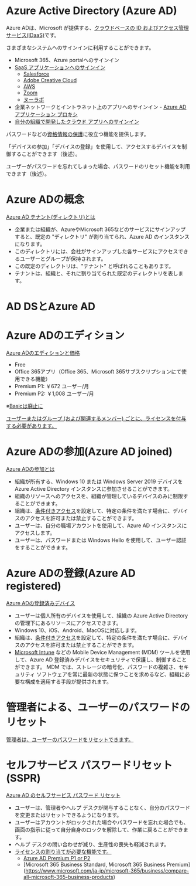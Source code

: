 # Azure Active Directory (Azure AD)

Azure ADは、Microsoft が提供する、[クラウドベースの ID およびアクセス管理サービス(IDaaS)](https://docs.microsoft.com/ja-jp/azure/active-directory/fundamentals/active-directory-whatis)です。

さまざまなシステムへのサインインに利用することができます。
- Microsoft 365、Azure portalへのサインイン
- [SaaS アプリケーションへのサインイン](https://docs.microsoft.com/ja-jp/azure/active-directory/saas-apps/tutorial-list)
  - [Salesforce](https://docs.microsoft.com/ja-jp/azure/active-directory/saas-apps/salesforce-tutorial)
  - [Adobe Creative Cloud](https://docs.microsoft.com/ja-jp/azure/active-directory/saas-apps/adobe-creative-cloud-tutorial)
  - [AWS](https://docs.microsoft.com/ja-jp/azure/active-directory/saas-apps/amazon-web-service-tutorial)
  - [Zoom](https://docs.microsoft.com/ja-jp/azure/active-directory/saas-apps/zoom-tutorial)
  - [ヌーラボ](https://support.nulab.com/hc/ja/articles/360050198033-SAML%E8%AA%8D%E8%A8%BC-SSO-%E3%81%AE%E8%A8%AD%E5%AE%9A)
- 企業ネットワークとイントラネット上のアプリへのサインイン - [Azure AD アプリケーション プロキシ](https://docs.microsoft.com/ja-jp/azure/active-directory/manage-apps/application-proxy)
- [自分の組織で開発したクラウド アプリへのサインイン](https://docs.microsoft.com/ja-jp/azure/app-service/configure-authentication-provider-aad)

パスワードなどの[資格情報の保護](https://docs.microsoft.com/ja-jp/azure/architecture/example-scenario/aadsec/azure-ad-security#credential-management)に役立つ機能を提供します。

「デバイスの参加」「デバイスの登録」を使用して、アクセスするデバイスを制御することができます（後述）。

ユーザーがパスワードを忘れてしまった場合、パスワードのリセット機能を利用できます（後述）。

# Azure ADの概念

[Azure AD テナント(ディレクトリ)とは](https://docs.microsoft.com/ja-jp/learn/modules/manage-users-and-groups-in-aad/2-create-aad)
- 企業または組織が、AzureやMicrosoft 365などのサービスにサインアップすると、既定の "ディレクトリ" が割り当てられ、Azure AD のインスタンスになります。 
- このディレクトリには、会社がサインアップした各サービスにアクセスできるユーザーとグループが保持されます。 
- この既定のディレクトリは、"テナント" と呼ばれることもあります。 
- テナントは、組織と、それに割り当てられた既定のディレクトリを表します。

# AD DSとAzure AD

# Azure ADのエディション

[Azure ADのエディションと価格](https://azure.microsoft.com/ja-jp/pricing/details/active-directory/)
- Free
- Office 365アプリ（Office 365、Microsoft 365サブスクリプションにて使用できる機能）
- Premium P1: ￥672 ユーザー/月
- Premium P2: ￥1,008 ユーザー/月

※[Basicは廃止に](https://www.google.com/search?q=azure+ad+basic+%E5%BB%83%E6%AD%A2)

[ユーザーまたはグループ (および関連するメンバー) ごとに、ライセンスを付与する必要があります。](https://docs.microsoft.com/ja-jp/azure/active-directory/fundamentals/license-users-groups)

# Azure ADの参加(Azure AD joined)

[Azure ADの参加とは](https://docs.microsoft.com/ja-jp/learn/modules/manage-device-identity-ad-join/3-what-is-ad-join)
- 組織が所有する、Windows 10 または Windows Server 2019 デバイスを Azure Active Directory インスタンスに参加させることができます。 
- 組織のリソースへのアクセスを、組織が管理しているデバイスのみに制限することができます。
- 組織は、[条件付きアクセス](https://docs.microsoft.com/ja-jp/learn/modules/manage-device-identity-ad-join/2-what-is-device-identity)を設定して、特定の条件を満たす場合に、デバイスのアクセスを許可または禁止することができます。
- ユーザーは、自分の職場アカウントを使用して、Azure AD インスタンスにアクセスします。
- ユーザーは、パスワードまたは Windows Hello を使用して、ユーザー認証をすることができます。

# Azure ADの登録(Azure AD registered)

[Azure ADの登録済みデバイス](https://docs.microsoft.com/ja-jp/azure/active-directory/devices/concept-azure-ad-register)
- ユーザーは個人所有のデバイスを使用して、組織の Azure Active Directory の管理下にあるリソースにアクセスできます。
- Windows 10、iOS、Android、MacOSに対応します。
- 組織は、[条件付きアクセス](https://docs.microsoft.com/ja-jp/learn/modules/manage-device-identity-ad-join/2-what-is-device-identity)を設定して、特定の条件を満たす場合に、デバイスのアクセスを許可または禁止することができます。
- [Microsoft Intune](https://www.microsoft.com/ja-jp/microsoft-365/enterprise-mobility-security/microsoft-intune) などの Mobile Device Management (MDM) ツールを使用して、Azure AD 登録済みデバイスをセキュリティで保護し、制御することができます。 MDM では、ストレージの暗号化、パスワードの複雑さ、セキュリティ ソフトウェアを常に最新の状態に保つことを求めるなど、組織に必要な構成を適用する手段が提供されます。

# 管理者による、ユーザーのパスワードのリセット

[管理者は、ユーザーのパスワードをリセットできます。](https://docs.microsoft.com/ja-jp/azure/active-directory/fundamentals/active-directory-users-reset-password-azure-portal)

# セルフサービス パスワードリセット(SSPR)

[Azure AD のセルフサービス パスワード リセット](https://docs.microsoft.com/ja-jp/azure/active-directory/authentication/concept-sspr-howitworks)

- ユーザーは、管理者やヘルプ デスクが関与することなく、自分のパスワードを変更またはリセットできるようになります。
- ユーザーはアカウントがロックされた場合やパスワードを忘れた場合でも、画面の指示に従って自分自身のロックを解除して、作業に戻ることができます。
- ヘルプ デスクの問い合わせが減り、生産性の喪失も軽減されます。
- [ライセンスの割り当てが必要な機能です。](https://docs.microsoft.com/en-us/azure/active-directory/authentication/concept-sspr-licensing)
  - [Azure AD Premium P1 or P2](https://azure.microsoft.com/ja-jp/pricing/details/active-directory/)
  - [Microsoft 365 Business Standard, Microsoft 365 Business Premium] (https://www.microsoft.com/ja-jp/microsoft-365/business/compare-all-microsoft-365-business-products)
